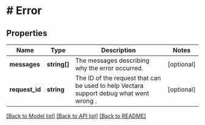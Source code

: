 # # Error

## Properties

Name | Type | Description | Notes
------------ | ------------- | ------------- | -------------
**messages** | **string[]** | The messages describing why the error occurred. | [optional]
**request_id** | **string** | The ID of the request that can be used to help Vectara support debug what went wrong . | [optional]

[[Back to Model list]](../../README.md#models) [[Back to API list]](../../README.md#endpoints) [[Back to README]](../../README.md)
